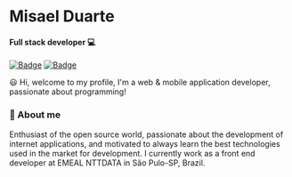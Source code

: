 # Misael Duarte

#### Full stack developer 💻

[![Badge](https://img.shields.io/badge/Linkedin-%23007785?style=flat-square&logo=LinkedIn)](https://bit.ly/linkedin-misaelduarte) [![Badge](https://img.shields.io/badge/developer.md775@gmail.com-%231c1c1c?style=flat-square&logo=Gmail)](developer.md775@gmail.com)

😃 Hi, welcome to my profile, I'm a web & mobile application developer, passionate about programming!

### 🧔 About me

Enthusiast of the open source world, passionate about the development of internet applications, and motivated to always learn the best technologies used in the market for development. I currently work as a front end developer at EMEAL NTTDATA in São Pulo-SP, Brazil.
